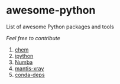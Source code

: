 # awesome-python
List of awesome Python packages and tools

*Feel free to contribute*

1. [chem](https://pypi.org/project/chem/)
2. [ipython](https://pypi.org/project/ipython/)
3. [Numba](https://numba.pydata.org/)
4. [mantis-xray](https://spectromicroscopy.com/)
5. [conda-deps](https://pypi.org/project/conda-deps/)
